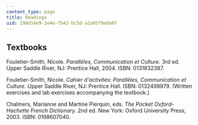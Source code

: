 ```yaml
---
content_type: page
title: Readings
uid: 198d14e9-2e4e-fb43-bc5d-a2a95f9e0a0f
---
```


Textbooks
---------

Fouletier-Smith, Nicole. _Parallèles, Communication et Culture._ 3rd ed. Upper Saddle River, NJ: Prentice Hall, 2004. ISBN: 0131832387.

Fouletier-Smith, Nicole. _Cahier d'activités: Parallèles, Communication et Culture._ Upper Saddle River, NJ: Prentice Hall. ISBN: 0132498979. (Written exercises and lab exercises accompanying the textbook.)

Chalmers, Marianne and Martine Pierquin, eds. _The Pocket Oxford-Hachette French Dictionary._ 2nd ed. New York: Oxford University Press, 2003. ISBN: 0198607040.